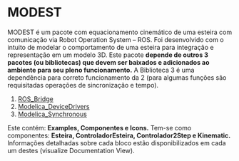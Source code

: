 # MODEST
MODEST é um pacote com equacionamento cinemático de uma esteira com comunicação
via Robot Operation System – ROS. Foi desenvolvido com o intuito de modelar o comportamento
de uma esteira para integração e representação em um modelo 3D.
Este pacote **depende de outros 3 pacotes (ou bibliotecas) que devem ser baixados e
adicionados ao ambiente para seu pleno funcionamento.** A Biblioteca 3 é uma dependência para
correto funcionamento da 2 (para algumas funções são requisitadas operações de sincronização e
tempo).
1. [ROS_Bridge](https://github.com/ModROS/ROS_Bridge)
2. [Modelica_DeviceDrivers](https://github.com/modelica-3rdparty/Modelica_DeviceDrivers)
3. [Modelica_Synchronous](https://github.com/modelica/Modelica_Synchronous)

Este contém: **Examples, Componentes e Icons.** Tem-se como componentes: **Esteira,
ControladorEsteira, Controlador2Step e Kinematic.** Informações detalhadas sobre cada bloco
estão disponibilizados em cada um destes (visualize Documentation View).
